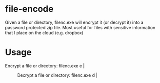 file-encode
===========

Given a file or directory, filenc.exe will encrypt it (or decrypt it) into a password protected zip file. 
Most useful for files with sensitive information that I place on the cloud (e.g. dropbox)

Usage
=====
Encrypt a file or directory:
filenc.exe e <file> | <dir>

Decrypt a file or directory:
filenc.exe d <file> | <dir>

